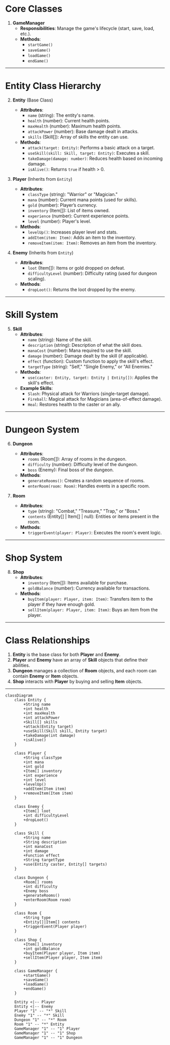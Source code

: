 # **Core Classes**

1. **GameManager**
   - **Responsibilities**: Manage the game's lifecycle (start, save, load, etc.).
   - **Methods**:
     - `startGame()`
     - `saveGame()`
     - `loadGame()`
     - `endGame()`

---

# **Entity Class Hierarchy**

2. **Entity** (Base Class)

   - **Attributes**:
     - `name` (string): The entity's name.
     - `health` (number): Current health points.
     - `maxHealth` (number): Maximum health points.
     - `attackPower` (number): Base damage dealt in attacks.
     - `skills` (Skill[]): Array of skills the entity can use.
   - **Methods**:
     - `attack(target: Entity)`: Performs a basic attack on a target.
     - `useSkill(skill: Skill, target: Entity)`: Executes a skill.
     - `takeDamage(damage: number)`: Reduces health based on incoming damage.
     - `isAlive()`: Returns `true` if health > 0.

3. **Player** (Inherits from `Entity`)

   - **Attributes**:
     - `classType` (string): "Warrior" or "Magician."
     - `mana` (number): Current mana points (used for skills).
     - `gold` (number): Player’s currency.
     - `inventory` (Item[]): List of items owned.
     - `experience` (number): Current experience points.
     - `level` (number): Player's level.
   - **Methods**:
     - `levelUp()`: Increases player level and stats.
     - `addItem(item: Item)`: Adds an item to the inventory.
     - `removeItem(item: Item)`: Removes an item from the inventory.

4. **Enemy** (Inherits from `Entity`)
   - **Attributes**:
     - `loot` (Item[]): Items or gold dropped on defeat.
     - `difficultyLevel` (number): Difficulty rating (used for dungeon scaling).
   - **Methods**:
     - `dropLoot()`: Returns the loot dropped by the enemy.

---

# **Skill System**

5. **Skill**
   - **Attributes**:
     - `name` (string): Name of the skill.
     - `description` (string): Description of what the skill does.
     - `manaCost` (number): Mana required to use the skill.
     - `damage` (number): Damage dealt by the skill (if applicable).
     - `effect` (function): Custom function to apply the skill's effect.
     - `targetType` (string): "Self," "Single Enemy," or "All Enemies."
   - **Methods**:
     - `use(caster: Entity, target: Entity | Entity[])`: Applies the skill's effect.
   - **Example Skills**:
     - `Slash`: Physical attack for Warriors (single-target damage).
     - `Fireball`: Magical attack for Magicians (area-of-effect damage).
     - `Heal`: Restores health to the caster or an ally.

---

# **Dungeon System**

6. **Dungeon**

   - **Attributes**:
     - `rooms` (Room[]): Array of rooms in the dungeon.
     - `difficulty` (number): Difficulty level of the dungeon.
     - `boss` (Enemy): Final boss of the dungeon.
   - **Methods**:
     - `generateRooms()`: Creates a random sequence of rooms.
     - `enterRoom(room: Room)`: Handles events in a specific room.

7. **Room**
   - **Attributes**:
     - `type` (string): "Combat," "Treasure," "Trap," or "Boss."
     - `contents` (Entity[] | Item[] | null): Entities or items present in the room.
   - **Methods**:
     - `triggerEvent(player: Player)`: Executes the room's event logic.

---

# **Shop System**

8. **Shop**
   - **Attributes**:
     - `inventory` (Item[]): Items available for purchase.
     - `goldBalance` (number): Currency available for transactions.
   - **Methods**:
     - `buyItem(player: Player, item: Item)`: Transfers item to the player if they have enough gold.
     - `sellItem(player: Player, item: Item)`: Buys an item from the player.

---

# **Class Relationships**

1. **Entity** is the base class for both **Player** and **Enemy**.
2. **Player** and **Enemy** have an array of **Skill** objects that define their abilities.
3. **Dungeon** manages a collection of **Room** objects, and each room can contain **Enemy** or **Item** objects.
4. **Shop** interacts with **Player** by buying and selling **Item** objects.

---

```mermaid
classDiagram
    class Entity {
        +String name
        +int health
        +int maxHealth
        +int attackPower
        +Skill[] skills
        +attack(Entity target)
        +useSkill(Skill skill, Entity target)
        +takeDamage(int damage)
        +isAlive()
    }

    class Player {
        +String classType
        +int mana
        +int gold
        +Item[] inventory
        +int experience
        +int level
        +levelUp()
        +addItem(Item item)
        +removeItem(Item item)
    }

    class Enemy {
        +Item[] loot
        +int difficultyLevel
        +dropLoot()
    }

    class Skill {
        +String name
        +String description
        +int manaCost
        +int damage
        +Function effect
        +String targetType
        +use(Entity caster, Entity[] targets)
    }

    class Dungeon {
        +Room[] rooms
        +int difficulty
        +Enemy boss
        +generateRooms()
        +enterRoom(Room room)
    }

    class Room {
        +String type
        +Entity[]|Item[] contents
        +triggerEvent(Player player)
    }

    class Shop {
        +Item[] inventory
        +int goldBalance
        +buyItem(Player player, Item item)
        +sellItem(Player player, Item item)
    }

    class GameManager {
        +startGame()
        +saveGame()
        +loadGame()
        +endGame()
    }

    Entity <|-- Player
    Entity <|-- Enemy
    Player "1" -- "*" Skill
    Enemy "1" -- "*" Skill
    Dungeon "1" -- "*" Room
    Room "1" -- "*" Entity
    GameManager "1" -- "1" Player
    GameManager "1" -- "1" Shop
    GameManager "1" -- "1" Dungeon
```
